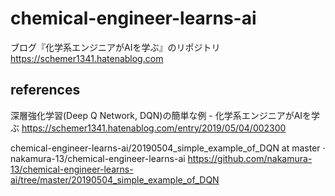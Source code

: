 # chemical-engineer-learns-ai
ブログ『化学系エンジニアがAIを学ぶ』のリポジトリ
https://schemer1341.hatenablog.com

## references

深層強化学習(Deep Q Network, DQN)の簡単な例 - 化学系エンジニアがAIを学ぶ
https://schemer1341.hatenablog.com/entry/2019/05/04/002300

chemical-engineer-learns-ai/20190504_simple_example_of_DQN at master · nakamura-13/chemical-engineer-learns-ai https://github.com/nakamura-13/chemical-engineer-learns-ai/tree/master/20190504_simple_example_of_DQN
